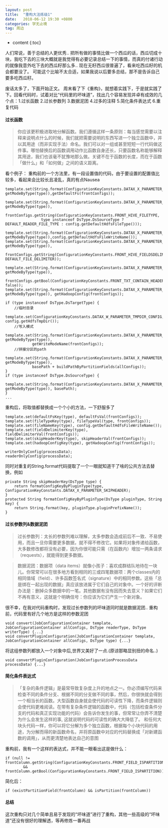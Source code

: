 ```yaml
---
layout: post
title:  "重构大法练级1"
date:   2018-06-12 19:30 +0800
categories: 学无止境
tag: 周边
---
```


* content
{:toc}


人们常说，善于总结的人更优秀..
把所有做的事情比做一个西瓜的话，西瓜切成十块，我吃下去的三块大概就是我觉得有必要记录总结一下的事情，而真的付诸行动的就像我意外吃下去的西瓜籽那么多.. 现在无籽西瓜很普遍了，看来吃西瓜籽的机会都要没了。
可能这个比喻不太合适，如果我说以后要多总结，那不是告诉自己要多吃西瓜籽。


废话太多了，下面开始正文。
周末看了下《重构》，就想着实践下，于是就实践了下。回看代码时，试着对比“代码里的坏味道”，找出几个容易发现并卓有成效的几个点：1.过长函数 2.过长参数列 3.数据泥团 4.过多的注释 5.简化条件表达式 6.重复代码


#### 过长函数
> 你应该更积极进取地分解函数。我们遵循这样一条原则：每当感觉需要以注释来说明点什么的时候，我们就把需要说明的东西写进一个独立函数中，并以其用途（而非实现手法）命名。我们可以对一组或甚至短短一行代码做这件事。哪怕替换后的函数调用动作比函数自身还长，只要函数名称能够解释其用途，我们也该毫不犹豫地那么做。关键不在于函数的长度，而在于函数「做什么」和「如何做」之间的语义距离。

看个例子：
重构前的一个方法里，有一段设置值的代码，由于要设置的配置值比较多，看起来会比较长且凌乱，真的有点Nausea

```
template.set(String.format(ConfigurationKeyConstants.DATAX_X_PARAMETER_DEFAULTFS, getModeByType(type)),getDefaultFs(frontConfigs));

template.set(String.format(ConfigurationKeyConstants.DATAX_X_PARAMETER_FILETYPE, getModeByType(type)),
        frontConfigs.getString(ConfigurationKeyConstants.FRONT_HIVE_FILETYPE,
                type instanceof DsType.DsSourceType ? DEFAULT_READER_FILE_TYPE : config.getDefaultHdfsFileType()));

template.set(String.format(ConfigurationKeyConstants.DATAX_X_PARAMETER_FILENAME, getModeByType(type)),config.getDefaultHdfsFileWriteName());
template.set(String.format(ConfigurationKeyConstants.DATAX_X_PARAMETER_FIELDDELIMITER, getModeByType(type)),
        frontConfigs.getString(ConfigurationKeyConstants.FRONT_HIVE_FIELDSDELIMITER, DEFAULT_FILE_DELIMITER));

template.set(String.format(ConfigurationKeyConstants.DATAX_X_PARAMETER_SKIPHEADER, getModeByType(type)),
        frontConfigs.getBool(ConfigurationKeyConstants.FRONT_TXT_CONTAIN_HEADERS, false));
template.set(String.format(ConfigurationKeyConstants.DATAX_X_PARAMETER_HADOOP_CONFIG, getModeByType(type)), getHadoopConfig(frontConfigs));

if (type instanceof DsType.DsTargetType) {
    //临时目录
    template.set(ConfigurationKeyConstants.DATAX_W_PARAMETER_TMPDIR_CONFIG, config.getHdfsTmpDir());
    //写入模式
    template.set(String.format(ConfigurationKeyConstants.DATAX_X_PARAMETER_WRITEMODE, getModeByType(type)),
            getWriteModeName(frontConfigs));
    //拼接分区的path
    template.set(String.format(ConfigurationKeyConstants.DATAX_X_PARAMETER_PATH, getModeByType(type)),
            basePath + buildPathByPartitionFields(allConfigs));
}
if (type instanceof DsType.DsSourceType) {
    template.set(String.format(ConfigurationKeyConstants.DATAX_X_PARAMETER_PATH, getModeByType(type)), basePath);
}
...
```
重构后，将取值都替换成一个个小的方法，一下舒服多了
```
template.set(defaultFsKey(type), defaultFsVal(frontConfigs));
template.set(fileTypeKey(type), fileTypeVal(type, frontConfigs));
template.set(fileNameKey(type), config.getDefaultHdfsFileWriteName());
template.set(fieldDelimiterKey(type), fieldDelimiterVal(frontConfigs));
template.set(skipHeaderKey(type), skipHeaderVal(frontConfigs));
template.set(hadoopConfigKey(type), getHadoopConfig(frontConfigs));

writerOnlyConfig(processData);
readerOnlyConfig(processData);
```
同时对重复的String.format代码提取了一个一眼就知道干了啥的公共方法去替换，例如
```
private String skipHeaderKey(DsType type) {
    return formatConfigKeyByPluginType(type, ConfigurationKeyConstants.DATAX_X_PARAMETER_SKIPHEADER);
}
protected String formatConfigKeyByPluginType(DsType pluginType, String key) {
    return String.format(key, pluginType.pluginPrefixName());
}
``` 


#### 过长参数列&数据泥团
> 过长参数列：太长的参数列难以理解，太多参数会造成前后不一致、不易使用，而且一旦你需要更多数据，就不得不修改它。如果将对象传递给函数，大多数修改都将没有必要，因为你很可能只需（在函数内）增加一两条请求（requests），就能得到更多数据。

>数据泥团：数据项（data items）就像小孩子：喜欢成群结队地待在一块儿。你常常可以在很多地方看到相同的三或四笔数据项：两个classes内的相同值域（field）、许多函数签名式（signature）中的相同参数。这些「总是绑在一起出现的数据」真应该放进属于它们自己的对象中。一个好的评断办法是：删掉众多数据中的一笔。其他数据有没有因而失去意义？如果它们不再有意义，这就是个明确信号：你应该为它们产生一个新对象。


很不幸，在我对代码重构时，发现过长参数列的坏味道同时就是数据泥团..
重构前，代码里有好几个地方是这样的参数泥团
```
void convert(JobConfigurationContainer template, JobConfigurationContainer allConfigs, DsType readerType, DsType writerType) {...}
void convertPluginConfiguration(JobConfigurationContainer template, JobConfigurationContainer allConfigs, DsType type) {...}
```
将这组参数列都放入一个对象中后,世界又美好了一点.(原谅那略显别扭的命名..)
```
void convertPluginConfiguration(JobConfigurationProcessData processData) {...}
```


#### 简化条件表达式
>「复杂的条件逻辑」是最常导致复杂度上升的地点之一。你必须编写代码来检查不同的条件分支、根据不同的分支做不同的事，然后，你很快就会得到一个相当长的函数。大型函数自身就会使代码的可读性下降，而条件逻辑则会使代码更难阅读。在带有复杂条件逻辑的函数中，代码（包括检查条件分支的代码和真正实现功能的代码）会告诉你发生的事，但常常让你弄不清楚为什么会发生这样的事, 这就说明代码的可读性的确大大降低了。
和任何大块头代码一样，你可以将它分解为多个独立函数，根据每个小块代码的用 途，为分解而得的新函数命名，并将原函数中对应的代码替换成「对新建函数的调用」，从而更清楚地表达自己的意图

重构前，我有一个这样的表达式，并不能一眼看出这是做什么：
```
if (null != frontColumn.getString(ConfigurationKeyConstants.FRONT_FIELD_ISPARTITION)
        && frontColumn.getBool(ConfigurationKeyConstants.FRONT_FIELD_ISPARTITION))
```
简化后：
```
if (existPartitionField(frontColumn) && isPartition(frontColumn)) 
```

#### 总结
这次重构只对几个简单且易于发现的“坏味道”进行了重构，其他一些高级的“坏味道”还没有很好的理解透，等再修炼一番再战

